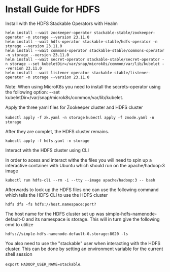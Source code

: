 # Install Guide for HDFS

Install with the HDFS Stackable Operators with Healm

```
helm install --wait zookeeper-operator stackable-stable/zookeeper-operator -n storage --version 23.11.0
helm install --wait hdfs-operator stackable-stable/hdfs-operator -n storage --version 23.11.0
helm install --wait commons-operator stackable-stable/commons-operator -n storage --version 23.11.0
helm install --wait secret-operator stackable-stable/secret-operator -n storage --set kubeletDir=/var/snap/microk8s/common/var/lib/kubelet --version 23.11.0 
helm install --wait listener-operator stackable-stable/listener-operator -n storage --version 23.11.0
```

Note: When using MicroK8s you need to install the secrets-operator using the following option: --set kubeletDir=/var/snap/microk8s/common/var/lib/kubelet.

Apply the three yaml files for Zookeeper cluster and HDFS cluster

`kubectl apply -f zk.yaml -n storage`
`kubectl apply -f znode.yaml -n storage`

After they are complet, the HDFS cluster remains.

`kubectl apply -f hdfs.yaml -n storage`

Interact with the HDFS cluster using CLI

In order to acess and interact withe the files you will need to spin up a interactive container with Ubuntu which should run on the apache/hadoop:3 image

`kubectl run hdfs-cli --rm -i --tty --image apache/hadoop:3 -- bash`

Afterwards to look up the HDFS files one can use the following command which tells the HDFS CLI to use the HDFS cluster

`hdfs dfs -fs hdfs://host.namespace:port?`

The host name for the HDFS cluster set up was simple-hdfs-namenode-default-0 and its namespace is storage. This will in turn give the following cmd to utilize

`hdfs://simple-hdfs-namenode-default-0.storage:8020 -ls`

You also need to use the "stackable" user when interacting with the HDFS cluster. This can be done by setting an environment variable for the current shell session

`export HADOOP_USER_NAME=stackable`.
